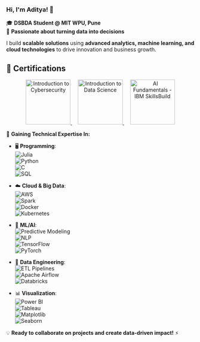 ### Hi, I'm Aditya! 👋  
🎓 **DSBDA Student @ MIT WPU, Pune**  
🚀 **Passionate about turning data into decisions** 

I build **scalable solutions** using **advanced analytics, machine learning, and cloud technologies** to drive innovation and business growth.

## 🏅 Certifications

<p align="center">
  <a href="https://www.credly.com/badges/03d4ca28-97a9-4466-8985-e796e6fa3ade/public_url">
    <img src="https://images.credly.com/size/680x680/images/af8c6b4e-fc31-47c4-8dcb-eb7a2065dc5b/I2CS__1_.png" alt="Introduction to Cybersecurity" width="120"/>
  </a>
  &nbsp;&nbsp;&nbsp;
  <a href="https://www.credly.com/badges/355c72ba-8e72-46a8-b5aa-6d02d1785e2b/public_url">
    <img src="https://images.credly.com/size/90x90/images/b38a42e0-dc58-4ce2-b6c0-28d978e8aaad/image.png" alt="Introduction to Data Science" width="120"/>
  </a>
  &nbsp;&nbsp;&nbsp;
  <a href="https://www.credly.com/badges/1dbb8d93-36a1-4369-b48d-3ec6b9fc79f9/public_url">
    <img src="https://images.credly.com/size/680x680/images/82b908e1-fdcd-4785-9d32-97f11ccbcf08/image.png" alt="AI Fundamentals - IBM SkillsBuild" width="120"/>
  </a>
</p>

🔧 **Gaining Technical Expertise In:**  
- 🖥️ **Programming**:  
  ![Julia](https://img.shields.io/badge/Julia-%23A270BA.svg?style=flat&logo=julia&logoColor=white)  
  ![Python](https://img.shields.io/badge/Python-%233776AB.svg?style=flat&logo=python&logoColor=white)  
  ![C](https://img.shields.io/badge/C-%2300599C.svg?style=flat&logo=c&logoColor=white)  
  ![SQL](https://img.shields.io/badge/SQL-%23007396.svg?style=flat&logo=postgresql&logoColor=white)  

- ☁️ **Cloud & Big Data**:  
  ![AWS](https://img.shields.io/badge/AWS-%23FF9900.svg?style=flat&logo=amazonaws&logoColor=white)  
  ![Spark](https://img.shields.io/badge/Apache_Spark-%23E25A1C.svg?style=flat&logo=apachespark&logoColor=white)  
  ![Docker](https://img.shields.io/badge/Docker-%230db7ed.svg?style=flat&logo=docker&logoColor=white)  
  ![Kubernetes](https://img.shields.io/badge/Kubernetes-%23326CE5.svg?style=flat&logo=kubernetes&logoColor=white)  

- 🤖 **ML/AI**:  
  ![Predictive Modeling](https://img.shields.io/badge/Predictive%20Modeling-%2300599C.svg?style=flat)  
  ![NLP](https://img.shields.io/badge/NLP-%23FF6F00.svg?style=flat)  
  ![TensorFlow](https://img.shields.io/badge/TensorFlow-%23FF6F00.svg?style=flat&logo=tensorflow&logoColor=white)  
  ![PyTorch](https://img.shields.io/badge/PyTorch-%23EE4C2C.svg?style=flat&logo=pytorch&logoColor=white)  

- 🔄 **Data Engineering**:  
  ![ETL Pipelines](https://img.shields.io/badge/ETL_Pipelines-%23007396.svg?style=flat)  
  ![Apache Airflow](https://img.shields.io/badge/Apache_Airflow-%23017CEE.svg?style=flat&logo=apacheairflow&logoColor=white)  
  ![Databricks](https://img.shields.io/badge/Databricks-%23FF3621.svg?style=flat&logo=databricks&logoColor=white)  

- 📊 **Visualization**:  
  ![Power BI](https://img.shields.io/badge/Power_BI-%23F2C811.svg?style=flat&logo=powerbi&logoColor=black)  
  ![Tableau](https://img.shields.io/badge/Tableau-%23E97627.svg?style=flat&logo=tableau&logoColor=white)  
  ![Matplotlib](https://img.shields.io/badge/Matplotlib-%2300599C.svg?style=flat)  
  ![Seaborn](https://img.shields.io/badge/Seaborn-%232F4F4F.svg?style=flat)  

💡 **Ready to collaborate on projects and create data-driven impact!** ⚡  
